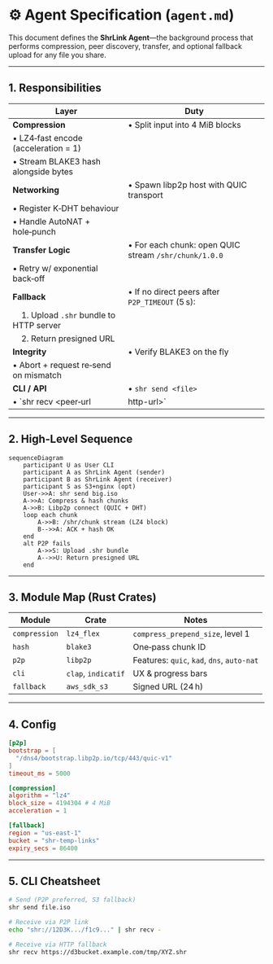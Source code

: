 # ⚙️ Agent Specification (`agent.md`)

This document defines the **ShrLink Agent**—the background process that performs compression, peer discovery, transfer, and optional fallback upload for any file you share.

---

## 1. Responsibilities

| Layer                                 | Duty                                                  |
| ------------------------------------- | ----------------------------------------------------- |
| **Compression**                       | • Split input into 4 MiB blocks                       |
| • LZ4‑fast encode (acceleration = 1)  |                                                       |
| • Stream BLAKE3 hash alongside bytes  |                                                       |
| **Networking**                        | • Spawn libp2p host with QUIC transport               |
| • Register K‑DHT behaviour            |                                                       |
| • Handle AutoNAT + hole‑punch         |                                                       |
| **Transfer Logic**                    | • For each chunk: open QUIC stream `/shr/chunk/1.0.0` |
| • Retry w/ exponential back‑off       |                                                       |
| **Fallback**                          | • If no direct peers after `P2P_TIMEOUT` (5 s):       |
|     1. Upload `.shr` bundle to HTTP server     |                                                       |
|     2. Return presigned URL           |                                                       |
| **Integrity**                         | • Verify BLAKE3 on the fly                            |
| • Abort + request re‑send on mismatch |                                                       |
| **CLI / API**                         | • `shr send <file>`                                   |
| • \`shr recv \<peer‑url               | http-url>\`                                           |

---

## 2. High‑Level Sequence

```mermaid
sequenceDiagram
    participant U as User CLI
    participant A as ShrLink Agent (sender)
    participant B as ShrLink Agent (receiver)
    participant S as S3+nginx (opt)
    User->>A: shr send big.iso
    A->>A: Compress & hash chunks
    A->>B: Libp2p connect (QUIC + DHT)
    loop each chunk
        A->>B: /shr/chunk stream (LZ4 block)
        B-->>A: ACK + hash OK
    end
    alt P2P fails
        A->>S: Upload .shr bundle
        A-->>U: Return presigned URL
    end
```

---

## 3. Module Map (Rust Crates)

| Module        | Crate               | Notes                                      |
| ------------- | ------------------- | ------------------------------------------ |
| `compression` | `lz4_flex`          | `compress_prepend_size`, level 1           |
| `hash`        | `blake3`            | One‑pass chunk ID                          |
| `p2p`         | `libp2p`            | Features: `quic`, `kad`, `dns`, `auto-nat` |
| `cli`         | `clap`, `indicatif` | UX & progress bars                         |
| `fallback`    | `aws_sdk_s3`        | Signed URL (24 h)                          |

---

## 4. Config

```toml
[p2p]
bootstrap = [
  "/dns4/bootstrap.libp2p.io/tcp/443/quic-v1"
]
timeout_ms = 5000

[compression]
algorithm = "lz4"
block_size = 4194304 # 4 MiB
acceleration = 1

[fallback]
region = "us-east-1"
bucket = "shr-temp-links"
expiry_secs = 86400
```

---

## 5. CLI Cheatsheet

```bash
# Send (P2P preferred, S3 fallback)
shr send file.iso

# Receive via P2P link
echo "shr://12D3K.../f1c9..." | shr recv -

# Receive via HTTP fallback
shr recv https://d3bucket.example.com/tmp/XYZ.shr
```


